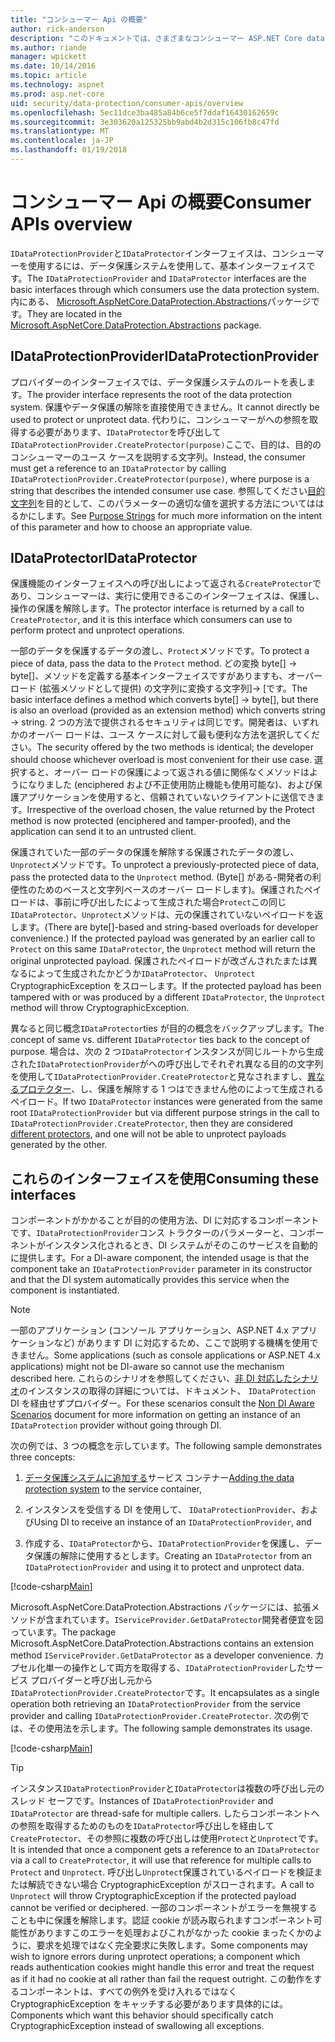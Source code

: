 ```yaml
---
title: "コンシューマー Api の概要"
author: rick-anderson
description: "このドキュメントでは、さまざまなコンシューマー ASP.NET Core data protection ライブラリ内で利用可能な Api の簡単な概要を説明します。"
ms.author: riande
manager: wpickett
ms.date: 10/14/2016
ms.topic: article
ms.technology: aspnet
ms.prod: asp.net-core
uid: security/data-protection/consumer-apis/overview
ms.openlocfilehash: 5ec11dce3ba485a84b6ce5f7ddaf16430162659c
ms.sourcegitcommit: 3e303620a125325bb9abd4b2d315c106fb8c47fd
ms.translationtype: MT
ms.contentlocale: ja-JP
ms.lasthandoff: 01/19/2018
---
```

# <a name="consumer-apis-overview"></a><span data-ttu-id="89985-103">コンシューマー Api の概要</span><span class="sxs-lookup"><span data-stu-id="89985-103">Consumer APIs overview</span></span>

<span data-ttu-id="89985-104">`IDataProtectionProvider`と`IDataProtector`インターフェイスは、コンシューマーを使用するには、データ保護システムを使用して、基本インターフェイスです。</span><span class="sxs-lookup"><span data-stu-id="89985-104">The `IDataProtectionProvider` and `IDataProtector` interfaces are the basic interfaces through which consumers use the data protection system.</span></span> <span data-ttu-id="89985-105">内にある、 [Microsoft.AspNetCore.DataProtection.Abstractions](https://www.nuget.org/packages/Microsoft.AspNetCore.DataProtection.Abstractions/)パッケージです。</span><span class="sxs-lookup"><span data-stu-id="89985-105">They are located in the [Microsoft.AspNetCore.DataProtection.Abstractions](https://www.nuget.org/packages/Microsoft.AspNetCore.DataProtection.Abstractions/) package.</span></span>

## <a name="idataprotectionprovider"></a><span data-ttu-id="89985-106">IDataProtectionProvider</span><span class="sxs-lookup"><span data-stu-id="89985-106">IDataProtectionProvider</span></span>

<span data-ttu-id="89985-107">プロバイダーのインターフェイスでは、データ保護システムのルートを表します。</span><span class="sxs-lookup"><span data-stu-id="89985-107">The provider interface represents the root of the data protection system.</span></span> <span data-ttu-id="89985-108">保護やデータ保護の解除を直接使用できません。</span><span class="sxs-lookup"><span data-stu-id="89985-108">It cannot directly be used to protect or unprotect data.</span></span> <span data-ttu-id="89985-109">代わりに、コンシューマーがへの参照を取得する必要があります、`IDataProtector`を呼び出して`IDataProtectionProvider.CreateProtector(purpose)`ここで、目的は、目的のコンシューマーのユース ケースを説明する文字列。</span><span class="sxs-lookup"><span data-stu-id="89985-109">Instead, the consumer must get a reference to an `IDataProtector` by calling `IDataProtectionProvider.CreateProtector(purpose)`, where purpose is a string that describes the intended consumer use case.</span></span> <span data-ttu-id="89985-110">参照してください[目的文字列](purpose-strings.md)を目的として、このパラメーターの適切な値を選択する方法についてははるかにします。</span><span class="sxs-lookup"><span data-stu-id="89985-110">See [Purpose Strings](purpose-strings.md) for much more information on the intent of this parameter and how to choose an appropriate value.</span></span>

## <a name="idataprotector"></a><span data-ttu-id="89985-111">IDataProtector</span><span class="sxs-lookup"><span data-stu-id="89985-111">IDataProtector</span></span>

<span data-ttu-id="89985-112">保護機能のインターフェイスへの呼び出しによって返される`CreateProtector`であり、コンシューマーは、実行に使用できるこのインターフェイスは、保護し、操作の保護を解除します。</span><span class="sxs-lookup"><span data-stu-id="89985-112">The protector interface is returned by a call to `CreateProtector`, and it is this interface which consumers can use to perform protect and unprotect operations.</span></span>

<span data-ttu-id="89985-113">一部のデータを保護するデータの渡し、`Protect`メソッドです。</span><span class="sxs-lookup"><span data-stu-id="89985-113">To protect a piece of data, pass the data to the `Protect` method.</span></span> <span data-ttu-id="89985-114">どの変換 byte[] -> byte[]、メソッドを定義する基本インターフェイスですがありますも、オーバー ロード (拡張メソッドとして提供) の文字列に変換する文字列]-> [です。</span><span class="sxs-lookup"><span data-stu-id="89985-114">The basic interface defines a method which converts byte[] -> byte[], but there is also an overload (provided as an extension method) which converts string -> string.</span></span> <span data-ttu-id="89985-115">2 つの方法で提供されるセキュリティは同じです。開発者は、いずれかのオーバー ロードは、ユース ケースに対して最も便利な方法を選択してください。</span><span class="sxs-lookup"><span data-stu-id="89985-115">The security offered by the two methods is identical; the developer should choose whichever overload is most convenient for their use case.</span></span> <span data-ttu-id="89985-116">選択すると、オーバー ロードの保護によって返される値に関係なくメソッドはようになりました (enciphered および不正使用防止機能も使用可能な)、および保護アプリケーションを使用すると、信頼されていないクライアントに送信できます。</span><span class="sxs-lookup"><span data-stu-id="89985-116">Irrespective of the overload chosen, the value returned by the Protect method is now protected (enciphered and tamper-proofed), and the application can send it to an untrusted client.</span></span>

<span data-ttu-id="89985-117">保護されていた一部のデータの保護を解除する保護されたデータの渡し、`Unprotect`メソッドです。</span><span class="sxs-lookup"><span data-stu-id="89985-117">To unprotect a previously-protected piece of data, pass the protected data to the `Unprotect` method.</span></span> <span data-ttu-id="89985-118">(Byte[] がある-開発者の利便性のためのベースと文字列ベースのオーバー ロードします)。保護されたペイロードは、事前に呼び出したによって生成された場合`Protect`この同じ`IDataProtector`、`Unprotect`メソッドは、元の保護されていないペイロードを返します。</span><span class="sxs-lookup"><span data-stu-id="89985-118">(There are byte[]-based and string-based overloads for developer convenience.) If the protected payload was generated by an earlier call to `Protect` on this same `IDataProtector`, the `Unprotect` method will return the original unprotected payload.</span></span> <span data-ttu-id="89985-119">保護されたペイロードが改ざんされたまたは異なるによって生成されたかどうか`IDataProtector`、 `Unprotect` CryptographicException をスローします。</span><span class="sxs-lookup"><span data-stu-id="89985-119">If the protected payload has been tampered with or was produced by a different `IDataProtector`, the `Unprotect` method will throw CryptographicException.</span></span>

<span data-ttu-id="89985-120">異なると同じ概念`IDataProtector`ties が目的の概念をバックアップします。</span><span class="sxs-lookup"><span data-stu-id="89985-120">The concept of same vs. different `IDataProtector` ties back to the concept of purpose.</span></span> <span data-ttu-id="89985-121">場合は、次の 2 つ`IDataProtector`インスタンスが同じルートから生成された`IDataProtectionProvider`がへの呼び出しでそれぞれ異なる目的の文字列を使用して`IDataProtectionProvider.CreateProtector`と見なされますし、[異なるプロテクター](purpose-strings.md)、し、保護を解除する 1 つはできません他のによって生成されるペイロード。</span><span class="sxs-lookup"><span data-stu-id="89985-121">If two `IDataProtector` instances were generated from the same root `IDataProtectionProvider` but via different purpose strings in the call to `IDataProtectionProvider.CreateProtector`, then they are considered [different protectors](purpose-strings.md), and one will not be able to unprotect payloads generated by the other.</span></span>

## <a name="consuming-these-interfaces"></a><span data-ttu-id="89985-122">これらのインターフェイスを使用</span><span class="sxs-lookup"><span data-stu-id="89985-122">Consuming these interfaces</span></span>

<span data-ttu-id="89985-123">コンポーネントがかかることが目的の使用方法、DI に対応するコンポーネントです、`IDataProtectionProvider`コンス トラクターのパラメーターと、コンポーネントがインスタンス化されるとき、DI システムがそのこのサービスを自動的に提供します。</span><span class="sxs-lookup"><span data-stu-id="89985-123">For a DI-aware component, the intended usage is that the component take an `IDataProtectionProvider` parameter in its constructor and that the DI system automatically provides this service when the component is instantiated.</span></span>

> [!NOTE]
> <span data-ttu-id="89985-124">一部のアプリケーション (コンソール アプリケーション、ASP.NET 4.x アプリケーションなど) があります DI に対応するため、ここで説明する機構を使用できません。</span><span class="sxs-lookup"><span data-stu-id="89985-124">Some applications (such as console applications or ASP.NET 4.x applications) might not be DI-aware so cannot use the mechanism described here.</span></span> <span data-ttu-id="89985-125">これらのシナリオを参照してください、[非 DI 対応したシナリオ](../configuration/non-di-scenarios.md)のインスタンスの取得の詳細については、ドキュメント、 `IDataProtection` DI を経由せずプロバイダー。</span><span class="sxs-lookup"><span data-stu-id="89985-125">For these scenarios consult the [Non DI Aware Scenarios](../configuration/non-di-scenarios.md) document for more information on getting an instance of an `IDataProtection` provider without going through DI.</span></span>

<span data-ttu-id="89985-126">次の例では、3 つの概念を示しています。</span><span class="sxs-lookup"><span data-stu-id="89985-126">The following sample demonstrates three concepts:</span></span>

1. <span data-ttu-id="89985-127">[データ保護システムに追加する](../configuration/overview.md)サービス コンテナー</span><span class="sxs-lookup"><span data-stu-id="89985-127">[Adding the data protection system](../configuration/overview.md) to the service container,</span></span>

2. <span data-ttu-id="89985-128">インスタンスを受信する DI を使用して、 `IDataProtectionProvider`、および</span><span class="sxs-lookup"><span data-stu-id="89985-128">Using DI to receive an instance of an `IDataProtectionProvider`, and</span></span>

3. <span data-ttu-id="89985-129">作成する、`IDataProtector`から、`IDataProtectionProvider`を保護し、データ保護の解除に使用するとします。</span><span class="sxs-lookup"><span data-stu-id="89985-129">Creating an `IDataProtector` from an `IDataProtectionProvider` and using it to protect and unprotect data.</span></span>

[!code-csharp[Main](../using-data-protection/samples/protectunprotect.cs?highlight=26,34,35,36,37,38,39,40)]

<span data-ttu-id="89985-130">Microsoft.AspNetCore.DataProtection.Abstractions パッケージには、拡張メソッドが含まれています。`IServiceProvider.GetDataProtector`開発者便宜を図っています。</span><span class="sxs-lookup"><span data-stu-id="89985-130">The package Microsoft.AspNetCore.DataProtection.Abstractions contains an extension method `IServiceProvider.GetDataProtector` as a developer convenience.</span></span> <span data-ttu-id="89985-131">カプセル化単一の操作として両方を取得する、`IDataProtectionProvider`したサービス プロバイダーと呼び出し元から`IDataProtectionProvider.CreateProtector`です。</span><span class="sxs-lookup"><span data-stu-id="89985-131">It encapsulates as a single operation both retrieving an `IDataProtectionProvider` from the service provider and calling `IDataProtectionProvider.CreateProtector`.</span></span> <span data-ttu-id="89985-132">次の例では、その使用法を示します。</span><span class="sxs-lookup"><span data-stu-id="89985-132">The following sample demonstrates its usage.</span></span>

[!code-csharp[Main](./overview/samples/getdataprotector.cs?highlight=15)]

>[!TIP]
> <span data-ttu-id="89985-133">インスタンス`IDataProtectionProvider`と`IDataProtector`は複数の呼び出し元のスレッド セーフです。</span><span class="sxs-lookup"><span data-stu-id="89985-133">Instances of `IDataProtectionProvider` and `IDataProtector` are thread-safe for multiple callers.</span></span> <span data-ttu-id="89985-134">したらコンポーネントへの参照を取得するためのものを`IDataProtector`呼び出しを経由して`CreateProtector`、その参照に複数の呼び出しは使用`Protect`と`Unprotect`です。</span><span class="sxs-lookup"><span data-stu-id="89985-134">It is intended that once a component gets a reference to an `IDataProtector` via a call to `CreateProtector`, it will use that reference for multiple calls to `Protect` and `Unprotect`.</span></span> <span data-ttu-id="89985-135">呼び出し`Unprotect`保護されているペイロードを検証または解読できない場合 CryptographicException がスローされます。</span><span class="sxs-lookup"><span data-stu-id="89985-135">A call to `Unprotect` will throw CryptographicException if the protected payload cannot be verified or deciphered.</span></span> <span data-ttu-id="89985-136">一部のコンポーネントがエラーを無視することも中に保護を解除します。認証 cookie が読み取られますコンポーネント可能性がありますこのエラーを処理およびこれがなかった cookie まったくかのように、要求を処理ではなく完全要求に失敗します。</span><span class="sxs-lookup"><span data-stu-id="89985-136">Some components may wish to ignore errors during unprotect operations; a component which reads authentication cookies might handle this error and treat the request as if it had no cookie at all rather than fail the request outright.</span></span> <span data-ttu-id="89985-137">この動作をするコンポーネントは、すべての例外を受け入れるではなく CryptographicException をキャッチする必要があります具体的には。</span><span class="sxs-lookup"><span data-stu-id="89985-137">Components which want this behavior should specifically catch CryptographicException instead of swallowing all exceptions.</span></span>
